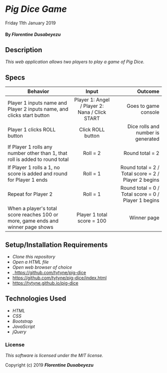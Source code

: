 # _Pig Dice Game_

Friday 11th January 2019

#### By _Florentine Dusabeyezu_

## Description

_This web application allows two players to play a game of Pig Dice._

## Specs

| Behavior                                                                         |                      Input                      |                                             Outcome |
| -------------------------------------------------------------------------------- | :---------------------------------------------: | --------------------------------------------------: |
| Player 1 inputs name and Player 2 inputs name, and clicks start button           | Player 1: Angel / Player 2: Nana / Click START |                                Goes to game console |
| Player 1 clicks ROLL button                                                      |                Click ROLL button                |                  Dice rolls and number is generated |
| If Player 1 rolls any number other than 1, that roll is added to round total     |                    Roll = 2                     |                                     Round total = 2 |
| If Player 1 rolls a 1, no score is added and round for Player 1 ends             |                    Roll = 1                     | Round total = 2 / Total score = 2 / Player 2 begins |
| Repeat for Player 2                                                              |                    Roll = 1                     | Round total = 0 / Total score = 0 / Player 1 begins |
| When a player's total score reaches 100 or more, game ends and winner page shows |           Player 1 total score = 100            |                                         Winner page |

## Setup/Installation Requirements

- _Clone this repository_
- _Open a HTML file_
- _Open web browser of choice_
- \_https://github.com/tytyne/pig-dice
- https://github.com/tytyne/pig-dice/index.html
- https://tytyne.github.io/pig-dice

## Technologies Used

- _HTML_
- _CSS_
- _Bootstrap_
- _JavaScript_
- _jQuery_

### License

_This software is licensed under the MIT license._

Copyright (c) 2019 **_Florentine Dusabeyezu_**
